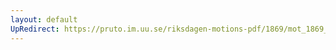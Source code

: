 ```yaml
---
layout: default
UpRedirect: https://pruto.im.uu.se/riksdagen-motions-pdf/1869/mot_1869__ak__179.pdf
---
```

